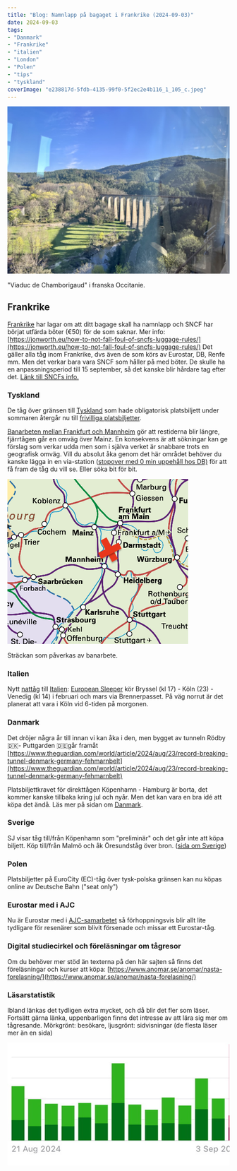 ```yaml
---
title: "Blog: Namnlapp på bagaget i Frankrike (2024-09-03)"
date: 2024-09-03
tags:
- "Danmark"
- "Frankrike"
- "italien"
- "London"
- "Polen"
- "tips"
- "tyskland"
coverImage: "e238817d-5fdb-4135-99f0-5f2ec2e4b116_1_105_c.jpeg"
---
```


![](images/namnlapp-pa-bagaget-i-frankrike_2.jpeg?w=1024)

<figcaption>

"Viaduc de Chamborigaud" i franska Occitanie.

</figcaption>

## Frankrike

[Frankrike](https://www.trainfo.eu/frankrike/) har lagar om att ditt bagage skall ha namnlapp och SNCF har börjat utfärda böter (€50) för de som saknar. Mer info: [https://jonworth.eu/how-to-not-fall-foul-of-sncfs-luggage-rules/](https://jonworth.eu/how-to-not-fall-foul-of-sncfs-luggage-rules/) Det gäller alla tåg inom Frankrike, dvs även de som körs av Eurostar, DB, Renfe mm. Men det verkar bara vara SNCF som håller på med böter. De skulle ha en anpassningsperiod till 15 september, så det kanske blir hårdare tag efter det. [Länk till SNCFs info.](https://www.sncf-connect.com/en-en/help/transport-luggage)

### Tyskland

De tåg över gränsen till [Tyskland](https://www.trainfo.eu/tyskland/) som hade obligatorisk platsbiljett under sommaren återgår nu till [frivilliga platsbiljetter](https://www.trainfo.eu/platsbiljettskrav-eller-inte/).

[Banarbeten mellan Frankfurt och Mannheim](https://int.bahn.de/en/booking-information/construction-sites/frankfurt-mannheim-riedbahn) gör att restiderna blir längre, fjärrtågen går en omväg över Mainz. En konsekvens är att sökningar kan ge förslag som verkar udda men som i själva verket är snabbare trots en geografisk omväg. Vill du absolut åka genom det här området behöver du kanske lägga in en via-station ([stopover med 0 min uppehåll hos DB)](https://www.trainfo.eu/platsbokning-med-db/) för att få fram de tåg du vill se. Eller söka bit för bit.

![](images/namnlapp-pa-bagaget-i-frankrike_5.png?w=410)

<figcaption>

Sträckan som påverkas av banarbete.

</figcaption>

### Italien

Nytt [nattåg](https://www.trainfo.eu/nattag/) till [Italien](https://www.trainfo.eu/italien/): [European Sleeper](https://www.europeansleeper.eu) kör Bryssel (kl 17) - Köln (23) - Venedig (kl 14) i februari och mars via Brennerpasset. På väg norrut är det planerat att vara i Köln vid 6-tiden på morgonen.

### Danmark

Det dröjer några år till innan vi kan åka i den, men bygget av tunneln Rödby 🇩🇰- Puttgarden 🇩🇪går framåt [https://www.theguardian.com/world/article/2024/aug/23/record-breaking-tunnel-denmark-germany-fehmarnbelt](https://www.theguardian.com/world/article/2024/aug/23/record-breaking-tunnel-denmark-germany-fehmarnbelt)

Platsbiljettkravet för direkttågen Köpenhamn - Hamburg är borta, det kommer kanske tillbaka kring jul och nyår. Men det kan vara en bra idé att köpa det ändå. Läs mer på sidan om [Danmark](https://www.trainfo.eu/Danmark/).

### Sverige

SJ visar tåg till/från Köpenhamn som "preliminär" och det går inte att köpa biljett. Köp till/från Malmö och åk Öresundståg över bron. ([sida om Sverige](https://www.trainfo.eu/sverige/))

### Polen

Platsbiljetter på EuroCity (EC)-tåg över tysk-polska gränsen kan nu köpas online av Deutsche Bahn ("seat only")

### Eurostar med i AJC

Nu är Eurostar med i [AJC-samarbetet](https://www.trainfo.eu/forseningar/#AJCSJ) så förhoppningsvis blir allt lite tydligare för resenärer som blivit försenade och missar ett Eurostar-tåg.

### Digital studiecirkel och föreläsningar om tågresor

Om du behöver mer stöd än texterna på den här sajten så finns det föreläsningar och kurser att köpa: [https://www.anomar.se/anomar/nasta-forelasning/](https://www.anomar.se/anomar/nasta-forelasning/)

### Läsarstatistik

Ibland länkas det tydligen extra mycket, och då blir det fler som läser. Fortsätt gärna länka, uppenbarligen finns det intresse av att lära sig mer om tågresande. Mörkgrönt: besökare, ljusgrönt: sidvisningar (de flesta läser mer än en sida)

![](images/namnlapp-pa-bagaget-i-frankrike_4.jpeg?w=652)
